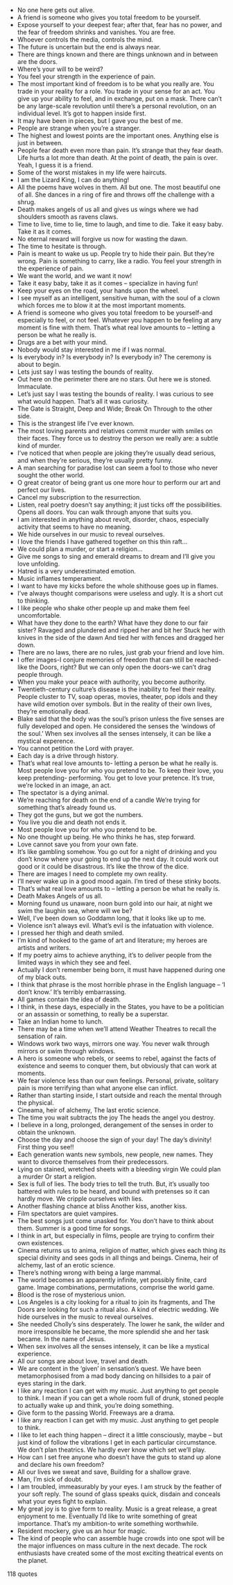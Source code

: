  - No one here gets out alive.
 - A friend is someone who gives you total freedom to be yourself.
 - Expose yourself to your deepest fear; after that, fear has no power, and the fear of freedom shrinks and vanishes. You are free.
 - Whoever controls the media, controls the mind.
 - The future is uncertain but the end is always near.
 - There are things known and there are things unknown and in between are the doors.
 - Where’s your will to be weird?
 - You feel your strength in the experience of pain.
 - The most important kind of freedom is to be what you really are. You trade in your reality for a role. You trade in your sense for an act. You give up your ability to feel, and in exchange, put on a mask. There can’t be any large-scale revolution until there’s a personal revolution, on an individual level. It’s got to happen inside first.
 - It may have been in pieces, but I gave you the best of me.
 - People are strange when you’re a stranger.
 - The highest and lowest points are the important ones. Anything else is just in between.
 - People fear death even more than pain. It’s strange that they fear death. Life hurts a lot more than death. At the point of death, the pain is over. Yeah, I guess it is a friend.
 - Some of the worst mistakes in my life were haircuts.
 - I am the Lizard King, I can do anything!
 - All the poems have wolves in them. All but one. The most beautiful one of all. She dances in a ring of fire and throws off the challenge with a shrug.
 - Death makes angels of us all and gives us wings where we had shoulders smooth as ravens claws.
 - Time to live, time to lie, time to laugh, and time to die. Take it easy baby. Take it as it comes.
 - No eternal reward will forgive us now for wasting the dawn.
 - The time to hesitate is through.
 - Pain is meant to wake us up. People try to hide their pain. But they’re wrong. Pain is something to carry, like a radio. You feel your strength in the experience of pain.
 - We want the world, and we want it now!
 - Take it easy baby, take it as it comes – specialize in having fun!
 - Keep your eyes on the road, your hands upon the wheel.
 - I see myself as an intelligent, sensitive human, with the soul of a clown which forces me to blow it at the most important moments.
 - A friend is someone who gives you total freedom to be yourself-and especially to feel, or not feel. Whatever you happen to be feeling at any moment is fine with them. That’s what real love amounts to – letting a person be what he really is.
 - Drugs are a bet with your mind.
 - Nobody would stay interested in me if I was normal.
 - Is everybody in? Is everybody in? Is everybody in? The ceremony is about to begin.
 - Lets just say I was testing the bounds of reality.
 - Out here on the perimeter there are no stars. Out here we is stoned. Immaculate.
 - Let’s just say I was testing the bounds of reality. I was curious to see what would happen. That’s all it was curiosity.
 - The Gate is Straight, Deep and Wide; Break On Through to the other side.
 - This is the strangest life I’ve ever known.
 - The most loving parents and relatives commit murder with smiles on their faces. They force us to destroy the person we really are: a subtle kind of murder.
 - I’ve noticed that when people are joking they’re usually dead serious, and when they’re serious, they’re usually pretty funny.
 - A man searching for paradise lost can seem a fool to those who never sought the other world.
 - O great creator of being grant us one more hour to perform our art and perfect our lives.
 - Cancel my subscription to the resurrection.
 - Listen, real poetry doesn’t say anything; it just ticks off the possibilities. Opens all doors. You can walk through anyone that suits you.
 - I am interested in anything about revolt, disorder, chaos, especially activity that seems to have no meaning.
 - We hide ourselves in our music to reveal ourselves.
 - I love the friends I have gathered together on this thin raft...
 - We could plan a murder, or start a religion...
 - Give me songs to sing and emerald dreams to dream and I’ll give you love unfolding.
 - Hatred is a very underestimated emotion.
 - Music inflames temperament.
 - I want to have my kicks before the whole shithouse goes up in flames.
 - I’ve always thought comparisons were useless and ugly. It is a short cut to thinking.
 - I like people who shake other people up and make them feel uncomfortable.
 - What have they done to the earth? What have they done to our fair sister? Ravaged and plundered and ripped her and bit her Stuck her with knives in the side of the dawn And tied her with fences and dragged her down.
 - There are no laws, there are no rules, just grab your friend and love him.
 - I offer images-I conjure memories of freedom that can still be reached-like the Doors, right? But we can only open the doors-we can’t drag people through.
 - When you make your peace with authority, you become authority.
 - Twentieth-century culture’s disease is the inability to feel their reality. People cluster to TV, soap operas, movies, theater, pop idols and they have wild emotion over symbols. But in the reality of their own lives, they’re emotionally dead.
 - Blake said that the body was the soul’s prison unless the five senses are fully developed and open. He considered the senses the ‘windows of the soul.’ When sex involves all the senses intensely, it can be like a mystical experence.
 - You cannot petition the Lord with prayer.
 - Each day is a drive through history.
 - That’s what real love amounts to- letting a person be what he really is. Most people love you for who you pretend to be. To keep their love, you keep pretending- performing. You get to love your pretence. It’s true, we’re locked in an image, an act.
 - The spectator is a dying animal.
 - We’re reaching for death on the end of a candle We’re trying for something that’s already found us.
 - They got the guns, but we got the numbers.
 - You live you die and death not ends it.
 - Most people love you for who you pretend to be.
 - No one thought up being. He who thinks he has, step forward.
 - Love cannot save you from your own fate.
 - It’s like gambling somehow. You go out for a night of drinking and you don’t know where your going to end up the next day. It could work out good or it could be disastrous. It’s like the throw of the dice.
 - There are images I need to complete my own reality.
 - I’ll never wake up in a good mood again. I’m tired of these stinky boots.
 - That’s what real love amounts to – letting a person be what he really is.
 - Death Makes Angels of us all.
 - Morning found us unaware, noon burn gold into our hair, at night we swim the laughin sea, where will we be?
 - Well, I’ve been down so Goddamn long, that it looks like up to me.
 - Violence isn’t always evil. What’s evil is the infatuation with violence.
 - I pressed her thigh and death smiled.
 - I’m kind of hooked to the game of art and literature; my heroes are artists and writers.
 - If my poetry aims to achieve anything, it’s to deliver people from the limited ways in which they see and feel.
 - Actually I don’t remember being born, it must have happened during one of my black outs.
 - I think that phrase is the most horrible phrase in the English language – ‘I don’t know.’ It’s terribly embarrassing.
 - All games contain the idea of death.
 - I think, in these days, especially in the States, you have to be a politician or an assassin or something, to really be a superstar.
 - Take an Indian home to lunch.
 - There may be a time when we’ll attend Weather Theatres to recall the sensation of rain.
 - Windows work two ways, mirrors one way. You never walk through mirrors or swim through windows.
 - A hero is someone who rebels, or seems to rebel, against the facts of existence and seems to conquer them, but obviously that can work at moments.
 - We fear violence less than our own feelings. Personal, private, solitary pain is more terrifying than what anyone else can inflict.
 - Rather than starting inside, I start outside and reach the mental through the physical.
 - Cineama, heir of alchemy, The last erotic science.
 - The time you wait subtracts the joy The heads the angel you destroy.
 - I believe in a long, prolonged, derangement of the senses in order to obtain the unknown.
 - Choose the day and choose the sign of your day! The day’s divinity! First thing you see!!
 - Each generation wants new symbols, new people, new names. They want to divorce themselves from their predecessors.
 - Lying on stained, wretched sheets with a bleeding virgin We could plan a murder Or start a religion.
 - Sex is full of lies. The body tries to tell the truth. But, it’s usually too battered with rules to be heard, and bound with pretenses so it can hardly move. We cripple ourselves with lies.
 - Another flashing chance at bliss Another kiss, another kiss.
 - Film spectators are quiet vampires.
 - The best songs just come unasked for. You don’t have to think about them. Summer is a good time for songs.
 - I think in art, but especially in films, people are trying to confirm their own existences.
 - Cinema returns us to anima, religion of matter, which gives each thing its special divinity and sees gods in all things and beings. Cinema, heir of alchemy, last of an erotic science.
 - There’s nothing wrong with being a large mammal.
 - The world becomes an apparently infinite, yet possibly finite, card game. Image combinations, permutations, comprise the world game.
 - Blood is the rose of mysterious union.
 - Los Angeles is a city looking for a ritual to join its fragments, and The Doors are looking for such a ritual also. A kind of electric wedding. We hide ourselves in the music to reveal ourselves.
 - She needed Cholly’s sins desperately. The lower he sank, the wilder and more irresponsible he became, the more splendid she and her task became. In the name of Jesus.
 - When sex involves all the senses intensely, it can be like a mystical experience.
 - All our songs are about love, travel and death.
 - We are content in the ‘given’ in sensation’s quest. We have been metamorphosised from a mad body dancing on hillsides to a pair of eyes staring in the dark.
 - I like any reaction I can get with my music. Just anything to get people to think. I mean if you can get a whole room full of drunk, stoned people to actually wake up and think, you’re doing something.
 - Give form to the passing World. Freeways are a drama.
 - I like any reaction I can get with my music. Just anything to get people to think.
 - I like to let each thing happen – direct it a little consciously, maybe – but just kind of follow the vibrations I get in each particular circumstance. We don’t plan theatrics. We hardly ever know which set we’ll play.
 - How can I set free anyone who doesn’t have the guts to stand up alone and declare his own freedom?
 - All our lives we sweat and save, Building for a shallow grave.
 - Man, I’m sick of doubt.
 - I am troubled, immeasurably by your eyes. I am struck by the feather of your soft reply. The sound of glass speaks quick, disdain and conceals what your eyes fight to explain.
 - My great joy is to give form to reality. Music is a great release, a great enjoyment to me. Eventually I’d like to write something of great importance. That’s my ambition-to write something worthwhile.
 - Resident mockery, give us an hour for magic.
 - The kind of people who can assemble huge crowds into one spot will be the major influences on mass culture in the next decade. The rock enthusiasts have created some of the most exciting theatrical events on the planet.

118 quotes